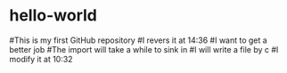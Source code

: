 
# hello-world
#This is my first GitHub repository
#I revers it at 14:36
#I want to get a better job
#The import will take a while to sink in
#I will write a file by c
#I modify it at 10:32

